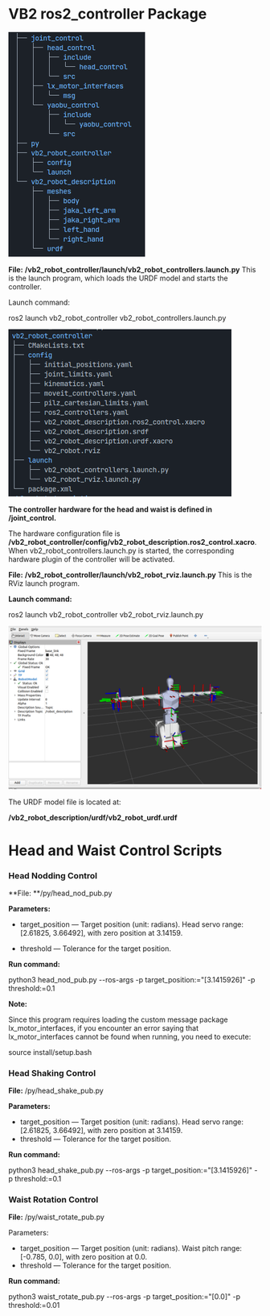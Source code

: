 # VB2 ros2_controller Package

![image-20250919141909615](./assets/image-20250919141909615.png)  

**File:**  **/vb2_robot_controller/launch/vb2_robot_controllers.launch.py**
This is the launch program, which loads the URDF model and starts the controller.

Launch command:

ros2 launch vb2_robot_controller vb2_robot_controllers.launch.py

![image-20250919141120621](./assets/image-20250919141120621.png)  



**The controller hardware for the head and waist is defined in /joint_control.**

The hardware configuration file is **/vb2_robot_controller/config/vb2_robot_description.ros2_control.xacro**.
When vb2_robot_controllers.launch.py is started, the corresponding hardware plugin of the controller will be activated.



**File:**  **/vb2_robot_controller/launch/vb2_robot_rviz.launch.py**
This is the RViz launch program.

**Launch command:**

ros2 launch vb2_robot_controller vb2_robot_rviz.launch.py

![image-20250919141246483](./assets/image-20250919141246483.png)  



The URDF model file is located at:

**/vb2_robot_description/urdf/vb2_robot_urdf.urdf**

 

# Head and Waist Control Scripts

### Head Nodding Control

**File: **/py/head_nod_pub.py

**Parameters:** 

- target_position — Target position (unit: radians).
  Head servo range: [2.61825, 3.66492], with zero position at 3.14159. 

- threshold — Tolerance for the target position.

**Run command:**

python3 head_nod_pub.py --ros-args -p target_position:="[3.1415926]" -p threshold:=0.1

**Note:**

Since this program requires loading the custom message package lx_motor_interfaces, if you encounter an error saying that lx_motor_interfaces cannot be found when running, you need to execute:

source install/setup.bash

### Head Shaking Control

**File:** /py/head_shake_pub.py

**Parameters:** 

- target_position — Target position (unit: radians).
  Head servo range: [2.61825, 3.66492], with zero position at 3.14159. 
-  threshold — Tolerance for the target position.

**Run command:**

python3 head_shake_pub.py --ros-args -p target_position:="[3.1415926]" -p threshold:=0.1

### Waist Rotation Control

**File:** /py/waist_rotate_pub.py

Parameters:

- target_position — Target position (unit: radians).
  Waist pitch range: [-0.785, 0.0], with zero position at 0.0. 
-  threshold — Tolerance for the target position.

**Run command:**

python3 waist_rotate_pub.py --ros-args -p target_position:="[0.0]" -p threshold:=0.01